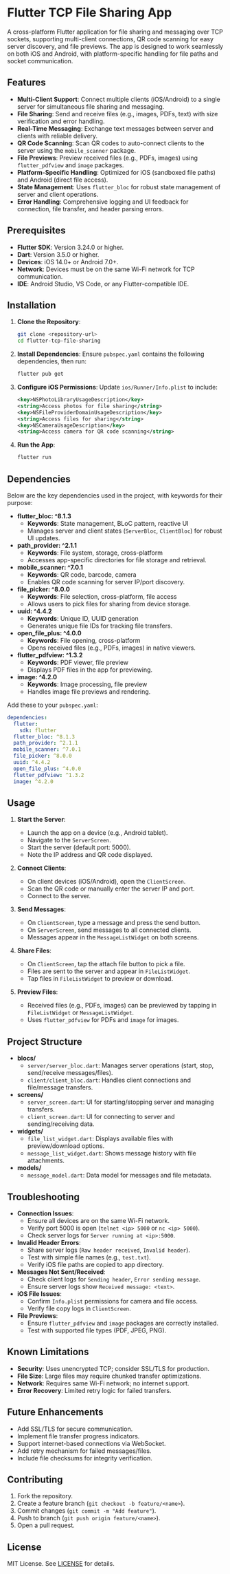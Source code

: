 # Flutter TCP File Sharing App

A cross-platform Flutter application for file sharing and messaging over TCP sockets, supporting multi-client connections, QR code scanning for easy server discovery, and file previews. The app is designed to work seamlessly on both iOS and Android, with platform-specific handling for file paths and socket communication.

## Features

- **Multi-Client Support**: Connect multiple clients (iOS/Android) to a single server for simultaneous file sharing and messaging.
- **File Sharing**: Send and receive files (e.g., images, PDFs, text) with size verification and error handling.
- **Real-Time Messaging**: Exchange text messages between server and clients with reliable delivery.
- **QR Code Scanning**: Scan QR codes to auto-connect clients to the server using the `mobile_scanner` package.
- **File Previews**: Preview received files (e.g., PDFs, images) using `flutter_pdfview` and `image` packages.
- **Platform-Specific Handling**: Optimized for iOS (sandboxed file paths) and Android (direct file access).
- **State Management**: Uses `flutter_bloc` for robust state management of server and client operations.
- **Error Handling**: Comprehensive logging and UI feedback for connection, file transfer, and header parsing errors.

## Prerequisites

- **Flutter SDK**: Version 3.24.0 or higher.
- **Dart**: Version 3.5.0 or higher.
- **Devices**: iOS 14.0+ or Android 7.0+.
- **Network**: Devices must be on the same Wi-Fi network for TCP communication.
- **IDE**: Android Studio, VS Code, or any Flutter-compatible IDE.

## Installation

1. **Clone the Repository**:
   ```bash
   git clone <repository-url>
   cd flutter-tcp-file-sharing
   ```

2. **Install Dependencies**:
   Ensure `pubspec.yaml` contains the following dependencies, then run:
   ```bash
   flutter pub get
   ```

3. **Configure iOS Permissions**:
   Update `ios/Runner/Info.plist` to include:
   ```xml
   <key>NSPhotoLibraryUsageDescription</key>
   <string>Access photos for file sharing</string>
   <key>NSFileProviderDomainUsageDescription</key>
   <string>Access files for sharing</string>
   <key>NSCameraUsageDescription</key>
   <string>Access camera for QR code scanning</string>
   ```

4. **Run the App**:
   ```bash
   flutter run
   ```

## Dependencies

Below are the key dependencies used in the project, with keywords for their purpose:

- **flutter_bloc: ^8.1.3**
  - **Keywords**: State management, BLoC pattern, reactive UI
  - Manages server and client states (`ServerBloc`, `ClientBloc`) for robust UI updates.
- **path_provider: ^2.1.1**
  - **Keywords**: File system, storage, cross-platform
  - Accesses app-specific directories for file storage and retrieval.
- **mobile_scanner: ^7.0.1**
  - **Keywords**: QR code, barcode, camera
  - Enables QR code scanning for server IP/port discovery.
- **file_picker: ^8.0.0**
  - **Keywords**: File selection, cross-platform, file access
  - Allows users to pick files for sharing from device storage.
- **uuid: ^4.4.2**
  - **Keywords**: Unique ID, UUID generation
  - Generates unique file IDs for tracking file transfers.
- **open_file_plus: ^4.0.0**
  - **Keywords**: File opening, cross-platform
  - Opens received files (e.g., PDFs, images) in native viewers.
- **flutter_pdfview: ^1.3.2**
  - **Keywords**: PDF viewer, file preview
  - Displays PDF files in the app for previewing.
- **image: ^4.2.0**
  - **Keywords**: Image processing, file preview
  - Handles image file previews and rendering.

Add these to your `pubspec.yaml`:

```yaml
dependencies:
  flutter:
    sdk: flutter
  flutter_bloc: ^8.1.3
  path_provider: ^2.1.1
  mobile_scanner: ^7.0.1
  file_picker: ^8.0.0
  uuid: ^4.4.2
  open_file_plus: ^4.0.0
  flutter_pdfview: ^1.3.2
  image: ^4.2.0
```

## Usage

1. **Start the Server**:
   - Launch the app on a device (e.g., Android tablet).
   - Navigate to the `ServerScreen`.
   - Start the server (default port: 5000).
   - Note the IP address and QR code displayed.

2. **Connect Clients**:
   - On client devices (iOS/Android), open the `ClientScreen`.
   - Scan the QR code or manually enter the server IP and port.
   - Connect to the server.

3. **Send Messages**:
   - On `ClientScreen`, type a message and press the send button.
   - On `ServerScreen`, send messages to all connected clients.
   - Messages appear in the `MessageListWidget` on both screens.

4. **Share Files**:
   - On `ClientScreen`, tap the attach file button to pick a file.
   - Files are sent to the server and appear in `FileListWidget`.
   - Tap files in `FileListWidget` to preview or download.

5. **Preview Files**:
   - Received files (e.g., PDFs, images) can be previewed by tapping in `FileListWidget` or `MessageListWidget`.
   - Uses `flutter_pdfview` for PDFs and `image` for images.

## Project Structure

- **blocs/**
  - `server/server_bloc.dart`: Manages server operations (start, stop, send/receive messages/files).
  - `client/client_bloc.dart`: Handles client connections and file/message transfers.
- **screens/**
  - `server_screen.dart`: UI for starting/stopping server and managing transfers.
  - `client_screen.dart`: UI for connecting to server and sending/receiving data.
- **widgets/**
  - `file_list_widget.dart`: Displays available files with preview/download options.
  - `message_list_widget.dart`: Shows message history with file attachments.
- **models/**
  - `message_model.dart`: Data model for messages and file metadata.

## Troubleshooting

- **Connection Issues**:
  - Ensure all devices are on the same Wi-Fi network.
  - Verify port 5000 is open (`telnet <ip> 5000` or `nc <ip> 5000`).
  - Check server logs for `Server running at <ip>:5000`.
- **Invalid Header Errors**:
  - Share server logs (`Raw header received`, `Invalid header`).
  - Test with simple file names (e.g., `test.txt`).
  - Verify iOS file paths are copied to app directory.
- **Messages Not Sent/Received**:
  - Check client logs for `Sending header`, `Error sending message`.
  - Ensure server logs show `Received message: <text>`.
- **iOS File Issues**:
  - Confirm `Info.plist` permissions for camera and file access.
  - Verify file copy logs in `ClientScreen`.
- **File Previews**:
  - Ensure `flutter_pdfview` and `image` packages are correctly installed.
  - Test with supported file types (PDF, JPEG, PNG).

## Known Limitations

- **Security**: Uses unencrypted TCP; consider SSL/TLS for production.
- **File Size**: Large files may require chunked transfer optimizations.
- **Network**: Requires same Wi-Fi network; no internet support.
- **Error Recovery**: Limited retry logic for failed transfers.

## Future Enhancements

- Add SSL/TLS for secure communication.
- Implement file transfer progress indicators.
- Support internet-based connections via WebSocket.
- Add retry mechanism for failed messages/files.
- Include file checksums for integrity verification.

## Contributing

1. Fork the repository.
2. Create a feature branch (`git checkout -b feature/<name>`).
3. Commit changes (`git commit -m "Add feature"`).
4. Push to branch (`git push origin feature/<name>`).
5. Open a pull request.

## License

MIT License. See [LICENSE](LICENSE) for details.

